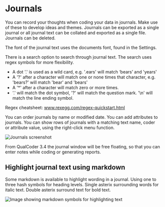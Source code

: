 # Journals
You can record your thoughts when coding your data in journals. Make use of these to develop ideas and themes. 
Journals can be exported as a single journal or all journal text can be collated and exported as a single file.
Journals can be deleted.

The font of the journal text uses the documents font, found in the Settings.

There is a search option to search through journal text. The search uses regex symbols for more flexibility.
* A dot '.' is used as a wild card, e.g. '.ears' will match ‘bears’ and 'years'
* A '?' after a character will match one or none times that character, e.g. 'bears?' will match 'bear' and 'bears'
* A '*' after a character will match zero or more times. 
* '\.' will match the dot symbol, '\?' will match the question mark. '\n' will match the line ending symbol.

Regex cheatsheet: 
www.rexegg.com/regex-quickstart.html

You can order journals by name or modified date. You can add attributes to journals. You can show rows of journals with a matching text name, coder or attribute value, using the right-click menu function.

![Journals screenshot](https://qualcoder.files.wordpress.com/2021/07/journals.png)

From QualCoder 3.4 the journal window will be free floating, so that you can enter notes while coding or generating reports.

## Highlight journal text using markdown

Some markdown is available to highlight wording in a journal.
Using one to three hash symbols for heading levels. Single asterix surrounding words for italic text. Double asterix surround text for bold text.

![Image showing markdown symbols for highlighting text](https://qualcoder.files.wordpress.com/2023/02/markdown.png)
















